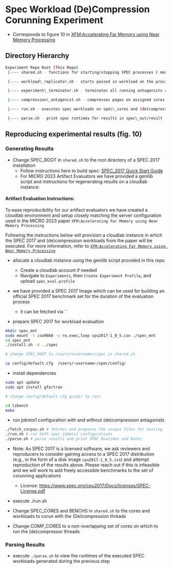 # Spec Workload (De)Compression Corunning Experiment

* Corresponds to figure 10 in [XFM:Accelerating Far Memory using Near Memory Processing](https://www.micro56.org/)<br>

## Directory Hierarchy
```sh
Experiment Repo Root (This Repo)
 |---- shared.sh - functions for starting/stopping SPEC processes ( modify spec workloads/core assignment here )

 |---- workload\_replicator.sh - starts passed in workload on the provided core after waiting for the provided PID to terminate

 |---- experiment\_terminator.sh - terminates all running antagonists and background spec jobs after all reportable spec runs have completed

 |---- compression\_antagonist.sh - compresses pages on assigned cores

 |---- run.sh - executes spec workloads on spec\_cores and (de)compression workloads on comp\_cores assigned in shared.sh 

 |---- parse.sh - print spec runtimes for results in spec\_out/result
```

## Reproducing experimental results (fig. 10)

### Generating Results
* Change SPEC\_ROOT in `shared.sh` to the root directory of a SPEC 2017 installation
	* Follow instructions here to build spec: [SPEC\_2017 Quick Start Guide](https://www.spec.org/cpu2017/Docs/quick-start.html)
	* For MICRO 2023 Artifact Evaluators we have provided a genilib script and instructions for regenerating results on a cloudlab instance:


#### Artifact Evaluation Instructions:
To ease reproducibility for our artifact evaluators we have created a cloudlab environment and setup closely matching the server configuration used in the MICRO 2023 paper `XFM:Accelerating Far Memory using Near Memory Processing`

Following the instructions below will provision a cloudlab instance in which the SPEC 2017 and (de)compression workloads
from the paper will be executed. For more information, refer to [`XFM:Accelerating Far Memory using Near Memory Processing`](https://www.micro56.org/)

* allocate a cloudlab instance using the genilib script provided in this repo
	* Create a cloudlab account if needed
	* Navigate to `Experiments`, then `Create Experiment Profile`, and upload `spec_eval.profile`

* we have provided a SPEC 2017 Image which can be used for building an official SPEC 2017 benchmark set for the duration of the evaluation process
	* it can be fetched via ``
* prepare SPEC 2017 for workload evaluation

```sh
mkdir spec_mnt
sudo mount -t iso9660 -o ro,exec,loop cpu2017-1_0_5.iso ./spec_mnt
cd spec_mnt
./install.sh -d ../spec 

# change SPEC_ROOT to /users/<username>/spec in shared.sh

cp config/default.cfg  /users/<username>/spec/config/
```

* install dependencies
```sh
sudo apt update
sudo apt install gfortran

# change config/default.cfg gccdir to /usr

cd lzbench
make
```

* run jobmix1 configuration with and without (de)compression antagonists

```sh
./fetch_corpus.sh # fetches and prepares the corpus files for testing
./run.sh # run both spec jobmix1 configurations
./parse.sh # parse results and print SPEC Runtimes and Rates
```

* Note: As SPEC 2017 is a licensed software, we ask reviewers and reproducers to consider gaining access to a SPEC 2017 distribution (e.g., in the form of a disk image `cpu2017-1_0_5.iso`) and attempt reproduction of the results above. Please reach out if this is infeasible and we will work to add freely accessible benchmarks to the set of corunning applications
	* License: https://www.spec.org/cpu2017/Docs/licenses/SPEC-License.pdf

* execute ./run.sh
* Change SPEC\_CORES and BENCHS in `shared.sh` to the cores and workloads to corun with the (De)compression threads
* Change COMP\_CORES to a non-overlapping set of cores on which to run the (de)compressor threads
### Parsing Results
* execute `./parse.sh` to view the runtimes of the executed SPEC workloads generated during the previous step
